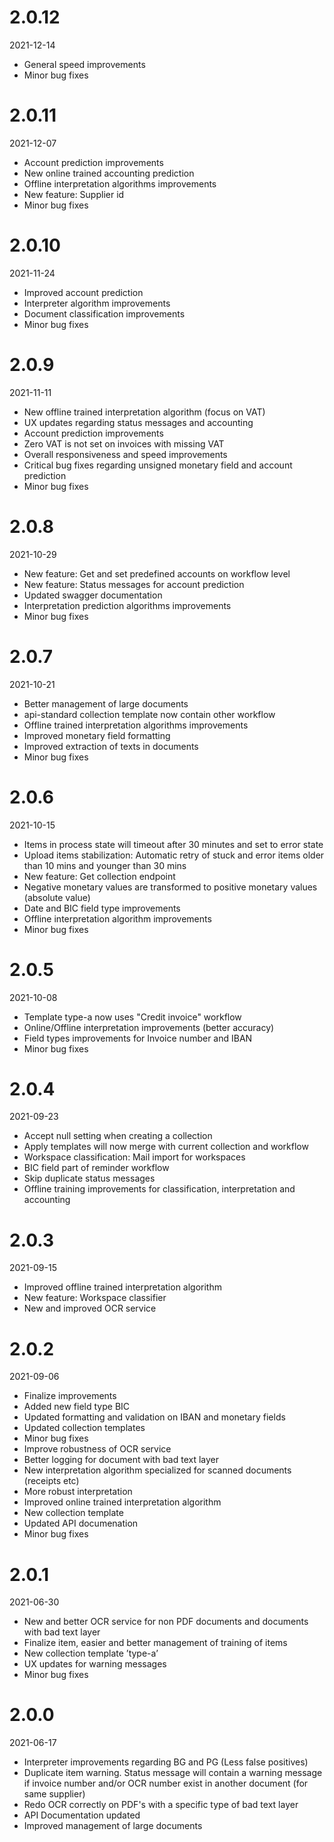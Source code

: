 # 2.0.12

2021-12-14
* General speed improvements
* Minor bug fixes

# 2.0.11

2021-12-07
* Account prediction improvements
* New online trained accounting prediction 
* Offline interpretation algorithms improvements
* New feature: Supplier id
* Minor bug fixes

# 2.0.10

2021-11-24
* Improved account prediction
* Interpreter algorithm improvements
* Document classification improvements
* Minor bug fixes

# 2.0.9

2021-11-11
* New offline trained interpretation algorithm (focus on VAT)
* UX updates regarding status messages and accounting
* Account prediction improvements
* Zero VAT is not set on invoices with missing VAT
* Overall responsiveness and speed improvements 
* Critical bug fixes regarding unsigned monetary field and account prediction
* Minor bug fixes


# 2.0.8

2021-10-29
* New feature: Get and set predefined accounts on workflow level
* New feature: Status messages for account prediction 
* Updated swagger documentation
* Interpretation prediction algorithms improvements
* Minor bug fixes

# 2.0.7

2021-10-21
* Better management of large documents
* api-standard collection template now contain other workflow
* Offline trained interpretation algorithms improvements
* Improved monetary field formatting
* Improved extraction of texts in documents
* Minor bug fixes


# 2.0.6

2021-10-15
* Items in process state will timeout after 30 minutes and set to error state 
* Upload items stabilization: Automatic retry of stuck and error items older than 10 mins and younger than 30 mins
* New feature: Get collection endpoint
* Negative monetary values are transformed to positive monetary values (absolute value)
* Date and BIC field type improvements
* Offline interpretation algorithm improvements
* Minor bug fixes

# 2.0.5

2021-10-08

* Template type-a now uses "Credit invoice" workflow
* Online/Offline interpretation improvements (better accuracy)
* Field types improvements for Invoice number and IBAN
* Minor bug fixes


# 2.0.4

2021-09-23

* Accept null setting when creating a collection</li>
* Apply templates will now merge with current collection and workflow</li>
* Workspace classification: Mail import for workspaces</li>
* BIC field part of reminder workflow</li>
* Skip duplicate status messages</li>
* Offline training improvements for classification, interpretation and accounting</li>

# 2.0.3

2021-09-15

* Improved offline trained interpretation algorithm
* New feature: Workspace classifier
* New and improved OCR service


# 2.0.2

2021-09-06

* Finalize improvements
* Added new field type BIC
* Updated formatting and validation on IBAN and monetary fields
* Updated collection templates
* Minor bug fixes
* Improve robustness of OCR service
* Better logging for document with bad text layer
* New interpretation algorithm specialized for scanned documents (receipts etc)
* More robust interpretation
* Improved online trained interpretation algorithm
* New collection template
* Updated API documenation
* Minor bug fixes


# 2.0.1

2021-06-30

* New and better OCR service for non PDF documents and documents with bad text layer
* Finalize item, easier and better management of training of items
* New collection template ’type-a’
* UX updates for warning messages
* Minor bug fixes

# 2.0.0

2021-06-17

* Interpreter improvements regarding BG and PG (Less false positives)
* Duplicate item warning. Status message will contain a warning message if invoice number and/or OCR number exist in another document (for same supplier)
* Redo OCR correctly on PDF's with a specific type of bad text layer
* API Documentation updated
* Improved management of large documents
